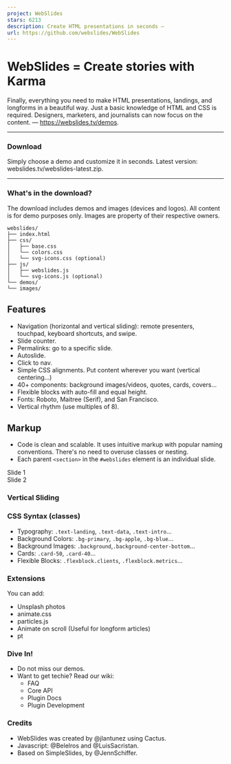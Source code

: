 ```yaml
---
project: WebSlides
stars: 6213
description: Create HTML presentations in seconds —
url: https://github.com/webslides/WebSlides
---
```


WebSlides = Create stories with Karma
=====================================

Finally, everything you need to make HTML presentations, landings, and longforms in a beautiful way. Just a basic knowledge of HTML and CSS is required. Designers, marketers, and journalists can now focus on the content. — https://webslides.tv/demos.

* * *

### Download

Simply choose a demo and customize it in seconds. Latest version: webslides.tv/webslides-latest.zip.

* * *

### What's in the download?

The download includes demos and images (devices and logos). All content is for demo purposes only. Images are property of their respective owners.

```
webslides/
├── index.html
├── css/
│   ├── base.css
│   └── colors.css
│   └── svg-icons.css (optional)
├── js/
│   ├── webslides.js
│   └── svg-icons.js (optional)
└── demos/
└── images/
```

Features
--------

-   Navigation (horizontal and vertical sliding): remote presenters, touchpad, keyboard shortcuts, and swipe.
-   Slide counter.
-   Permalinks: go to a specific slide.
-   Autoslide.
-   Click to nav.
-   Simple CSS alignments. Put content wherever you want (vertical centering...)
-   40+ components: background images/videos, quotes, cards, covers...
-   Flexible blocks with auto-fill and equal height.
-   Fonts: Roboto, Maitree (Serif), and San Francisco.
-   Vertical rhythm (use multiples of 8).

Markup
------

-   Code is clean and scalable. It uses intuitive markup with popular naming conventions. There's no need to overuse classes or nesting.
-   Each parent `<section>` in the `#webslides` element is an individual slide.

<article id\="webslides"\>
    <section\>
        <h1\>Slide 1</h1\>
    </section\>
    <section class\="bg-black aligncenter"\>
    <!-- .wrap = container 1200px -->
        <div class\="wrap"\>
            <h1\>Slide 2</h1\>
        </div\>
    </section\>
</article\>

### Vertical Sliding

<article id\="webslides" class\="vertical"\>

### CSS Syntax (classes)

-   Typography: `.text-landing`, `.text-data`, `.text-intro`...
-   Background Colors: `.bg-primary`, `.bg-apple`, `.bg-blue`...
-   Background Images: `.background`,`.background-center-bottom`...
-   Cards: `.card-50`, `.card-40`...
-   Flexible Blocks: `.flexblock.clients`, `.flexblock.metrics`...

### Extensions

You can add:

-   Unsplash photos
-   animate.css
-   particles.js
-   Animate on scroll (Useful for longform articles)
-   pt

### Dive In!

-   Do not miss our demos.
-   Want to get techie? Read our wiki:
    -   FAQ
    -   Core API
    -   Plugin Docs
    -   Plugin Development

### Credits

-   WebSlides was created by @jlantunez using Cactus.
-   Javascript: @Belelros and @LuisSacristan.
-   Based on SimpleSlides, by @JennSchiffer.
